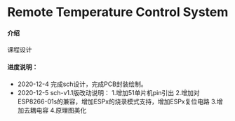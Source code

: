 # Remote Temperature Control System

#### 介绍
课程设计



#### 进度说明：

- 2020-12-4 完成sch设计，完成PCB封装绘制。
- 2020-12-5 sch-v1.1版改动说明：
  1.增加51单片机pin引出
  2.增加对ESP8266-01s的兼容，增加ESPx的烧录模式支持，增加ESPx复位电路
  3.增加去耦电容
  4.原理图美化

